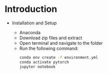 # Introduction

-  Installation and Setup

    - Anaconda
    - Download zip files and extract
    - Open terminal and navigate to the folder
    - Run the following command:
        ```bash
        conda env create -f environment.yml
        conda activate pytorch
        jupyter notebook
        ```
